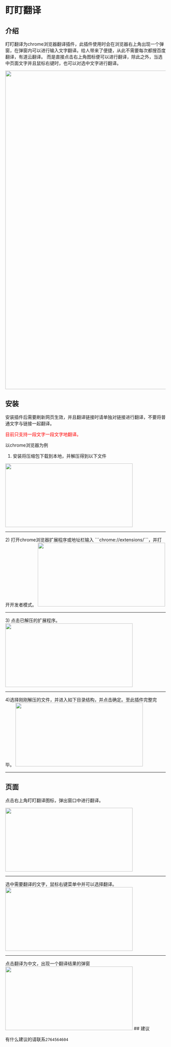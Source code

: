 # 盯盯翻译

## 介绍
盯盯翻译为chrome浏览器翻译插件，此插件使用时会在浏览器右上角出现一个弹窗，在弹窗内可以进行输入文字翻译。给人带来了便捷，从此不需要每次都搜百度翻译，有道云翻译。
而是直接点击右上角图标便可以进行翻译，除此之外，当选中页面文字并且鼠标右键时，也可以对选中文字进行翻译。

<img src="https://vkceyugu.cdn.bspapp.com/VKCEYUGU-ab7b047f-4f41-46b9-b4be-f60dc317037a/94df9087-7f06-4eb9-b7bc-e8b5a239e745.gif" width='1000' heitht='300' />

## 安装

安装插件后需要刷新网页生效，并且翻译链接时请单独对链接进行翻译，不要将普通文字与链接一起翻译。

<font color=red>目前只支持一段文字一段文字地翻译。</font>

以chrome浏览器为例
1) 安装将压缩包下载到本地，并解压得到以下文件

<img src="https://pic.imgdb.cn/item/6380d9f616f2c2beb14463e1.png" width = "400" height = "200"  />
<hr>
2) 打开chrome浏览器扩展程序或地址栏输入 ```chrome://extensions/```，并打开开发者模式。


<img src="https://pic.imgdb.cn/item/6380db3516f2c2beb149c945.png" width = "400" height = "200" />

<hr>
3) 点击已解压的扩展程序。

<img src="https://pic.imgdb.cn/item/6380dbb016f2c2beb14bebb7.png" width = "400" height = "200"   />

<hr>
4)选择刚刚解压的文件，并进入如下目录结构，并点击确定。至此插件完整完毕。

<img src="https://pic.imgdb.cn/item/6380dc2e16f2c2beb14d5622.png" width = "400" height = "200"   />
<hr>

## 页面

点击右上角盯盯翻译图标，弹出窗口中进行翻译。

<img src="https://pic.imgdb.cn/item/6380e03d16f2c2beb159c953.png" width = "400" height = "200"   />
<hr>
选中需要翻译的文字，鼠标右键菜单中并可以选择翻译。

<img src="https://pic.imgdb.cn/item/6380de0d16f2c2beb15361f1.jpg" width = "400" height = "200"   />
<hr>
点击翻译为中文，出现一个翻译结果的弹窗


<img src="https://pic.imgdb.cn/item/6382d30216f2c2beb1310ff5.png" width = "400" height = "200"   />
## 建议

有什么建议的请联系```2764564604```
